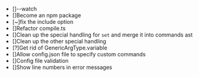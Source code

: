 * []--watch
* []Become an npm package
* [~]fix the include option
* []Refactor compile.ts
* []Clean up the special handling for `set` and merge it into commands ast
* []Clean up the other special handling
* [?]Get rid of GenericArgType.variable
* []Allow config.json file to specify custom commands
* []Config file validation
* []Show line numbers in error messages